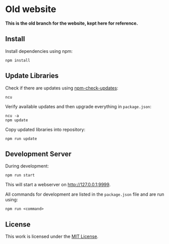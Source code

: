 # Old website

**This is the old branch for the website, kept here for reference.**

## Install

Install dependencies using npm:

```
npm install
```

## Update Libraries

Check if there are updates using
[npm-check-updates](https://www.npmjs.com/package/npm-check-updates):

```
ncu
```

Verify available updates and then upgrade everything in `package.json`:

```
ncu -a
npm update
```

Copy updated libraries into repository:

```
npm run update
```

## Development Server

During development:

```
npm run start
```

This will start a webserver on http://127.0.0.1:9999.

All commands for development are listed in the `package.json` file and
are run using:

```
npm run <command>
```

## License

This work is licensed under the [MIT License](https://github.com/collab-project/videojs-wavesurfer/blob/master/LICENSE).

